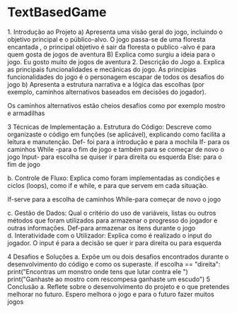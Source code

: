 <h1> TextBasedGame</h1>
1.	Introdução ao Projeto
a)	Apresenta uma visão geral do jogo, incluindo o objetivo principal e o público-alvo.
              O jogo passa-se de uma floresta encantada , o principal objetivo é sair da floresta o publico -alvo é para quem gosta de jogos de aventura  
      B)  Explica como surgiu a ideia para o jogo.
           Eu gosto muito de jogos de aventura 
2.	Descrição do Jogo
a.	Explica as principais funcionalidades e mecânicas do jogo.
             As principias funcionalidades do jogo é o personagem escapar de todos os desafios do jogo
b)	Apresenta a estrutura narrativa e a lógica das escolhas (por exemplo, caminhos alternativos baseados em decisões do jogador).

Os caminhos alternativos estão cheios desafios como por exemplo mostro e armadilhas 

3 Técnicas de Implementação
a.	Estrutura do Código: Descreve como organizaste o código em funções (se aplicável), explicando como facilita a leitura e manutenção.
Def- foi para a introdução e para a mochila 
If- para os caminhos 
While -para o fim de jogo e também para se começar de novo o jogo
Input- para escolha se quiser ir para direita ou esquerda 
Else: para o fim de jogo 

b.	Controle de Fluxo: Explica como foram implementadas as condições e ciclos (loops), como if e while, e para que servem em cada situação.

If-serve para a escolha de caminhos 
While-para começar  de novo o jogo


c.	Gestão de Dados: Qual o critério do uso de variáveis, listas ou outros métodos que foram utilizados para armazenar o progresso do jogador e outras informações.
Def-para armazenar os itens durante o jogo  
d.	Interatividade com o Utilizador: Explica como é realizado o input do jogador.
O input é para a decisão se quer ir para direita ou para esquerda

4	Desafios e Soluções
a.	Expõe um ou dois desafios encontrados durante o desenvolvimento do código e como os superaste.
if escolha == "direita":
    print("Encontras um monstro onde tens que lutar contra ele  ")
    print("Ganhaste ao mostro com rescompesa ganhaste um escudo")
5 Conclusão
a.	Reflete sobre o desenvolvimento do projeto e o que pretendes melhorar no futuro.
        Espero melhora o jogo e para o futuro fazer muitos jogos
